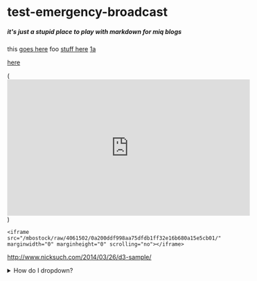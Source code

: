 # test-emergency-broadcast

##### it's just a stupid place to play with markdown for miq blogs

this [goes here]
foo [stuff here][1] [1a]

[goes here]: other.md
[1]: other.md
[1a]: www.google.com

[here](https://www.youtube.com/embed/O05SBdpl7Gc)

(<iframe width="560" height="315" src="https://www.youtube.com/embed/O05SBdpl7Gc" frameborder="0" allowfullscreen></iframe>)




    <iframe src="/mbostock/raw/4061502/0a200ddf998aa75dfdb1ff32e16b680a15e5cb01/" marginwidth="0" marginheight="0" scrolling="no"></iframe>

http://www.nicksuch.com/2014/03/26/d3-sample/

<script src="https://cdnjs.cloudflare.com/ajax/libs/vis/4.15.0/vis.min.js" type="text/javascript"></script><link rel="https://cdnjs.cloudflare.com/ajax/libs/vis/4.15.0/vis.min.css"></link>


<details>
<summary>How do I dropdown?</summary>
<br>
This is how you dropdown.
<details>
